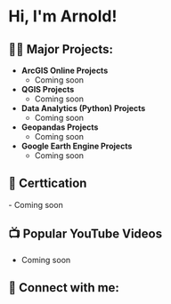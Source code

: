 <h1>Hi, I'm Arnold! </h1>

<h2>👨‍💻 Major Projects:</h2>

- <b>ArcGIS Online Projects</b>
  - Coming soon
- <b>QGIS Projects</b>
  - Coming soon</i>
- <b>Data Analytics (Python) Projects</b>
  - Coming soon
- <b>Geopandas Projects</b>
  - Coming soon
- <b>Google Earth Engine Projects</b>
  - Coming soon
<h2>🪪 Certtication</h2>
  - Coming soon
<h2>📺 Popular YouTube Videos</h2>

- Coming soon

<h2> 🤳 Connect with me:</h2>



[instagram]:(https://www.instagram.com/i_amkwesi?igsh=amw3bDRvcXlkcnJ5&utm_source=qr)
[linkedin]: www.linkedin.com/in/arnold-asiedu-bsc-msc-tech-0843061a6

<!--
**joshmadakor1/joshmadakor1** is a ✨ _special_ ✨ repository because its `README.md` (this file) appears on your GitHub profile.

Here are some ideas to get you started:

- 🔭 I’m currently working on ...
- 🌱 I’m currently learning ...
- 👯 I’m looking to collaborate on ...
- 🤔 I’m looking for help with ...
- 💬 Ask me about ...
- 📫 How to reach me: ...
- 😄 Pronouns: ...
- ⚡ Fun fact: ...
-->

